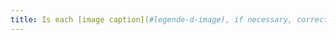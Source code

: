 ```yaml
---
title: Is each [image caption](#legende-d-image), if necessary, correctly linked to the corresponding image?
---
```


